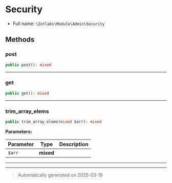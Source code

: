 
# Security





* Full name: `\Zotlabs\Module\Admin\Security`




## Methods


### post



```php
public post(): mixed
```












***

### get



```php
public get(): mixed
```












***

### trim_array_elems



```php
public trim_array_elems(mixed $arr): mixed
```








**Parameters:**

| Parameter | Type | Description |
|-----------|------|-------------|
| `$arr` | **mixed** |  |





***


***
> Automatically generated on 2025-03-19
